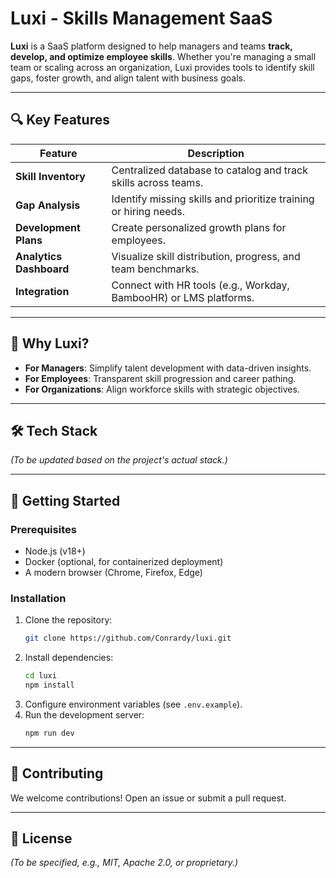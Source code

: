 # Luxi - Skills Management SaaS

**Luxi** is a SaaS platform designed to help managers and teams **track, develop, and optimize employee skills**. Whether you're managing a small team or scaling across an organization, Luxi provides tools to identify skill gaps, foster growth, and align talent with business goals.

---

## 🔍 **Key Features**
| Feature               | Description                                                                 |
|-----------------------|-----------------------------------------------------------------------------|
| **Skill Inventory**   | Centralized database to catalog and track skills across teams.             |
| **Gap Analysis**      | Identify missing skills and prioritize training or hiring needs.            |
| **Development Plans** | Create personalized growth plans for employees.                            |
| **Analytics Dashboard** | Visualize skill distribution, progress, and team benchmarks.              |
| **Integration**       | Connect with HR tools (e.g., Workday, BambooHR) or LMS platforms.           |

---

## 🚀 **Why Luxi?**
- **For Managers**: Simplify talent development with data-driven insights.
- **For Employees**: Transparent skill progression and career pathing.
- **For Organizations**: Align workforce skills with strategic objectives.

---

## 🛠 **Tech Stack**
*(To be updated based on the project's actual stack.)*

---

## 📌 **Getting Started**
### Prerequisites
- Node.js (v18+)
- Docker (optional, for containerized deployment)
- A modern browser (Chrome, Firefox, Edge)

### Installation
1. Clone the repository:
   ```bash
   git clone https://github.com/Conrardy/luxi.git
   ```
2. Install dependencies:
   ```bash
   cd luxi
   npm install
   ```
3. Configure environment variables (see `.env.example`).
4. Run the development server:
   ```bash
   npm run dev
   ```

---

## 🤝 **Contributing**
We welcome contributions! Open an issue or submit a pull request.

---

## 📄 **License**
*(To be specified, e.g., MIT, Apache 2.0, or proprietary.)*